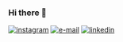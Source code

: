 ### Hi there 👋

<div>
<a href="https://www.instagram.com/jvbernardes02/" target="_blank"><img src="https://img.shields.io/badge/-Instagram-%23E4405F?style=for-the-badge&logo=instagram&logoColor=white" alt="instagram"></a>
<a href = "mailto:joaovbernardes02@gmail.com"><img src="https://img.shields.io/badge/Gmail-D14836?style=for-the-badge&logo=gmail&logoColor=white" alt="e-mail"></a>
<a href="https://www.linkedin.com/in/jo%C3%A3o-v%C3%ADtor-bernardes-vieira-a77192240/" target="_blank"><img src="https://img.shields.io/badge/-LinkedIn-%230077B5?style=for-the-badge&logo=linkedin&logoColor=white" alt="linkedin"></a>
</div>
